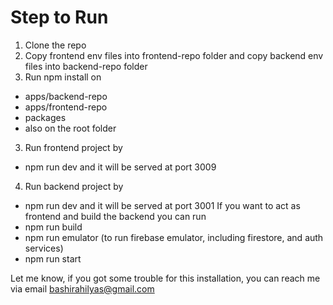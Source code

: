# Step to Run

1. Clone the repo
2. Copy frontend env files into frontend-repo folder and copy backend env files into backend-repo folder
3. Run npm install on 
- apps/backend-repo
- apps/frontend-repo
- packages
- also on the root folder
3. Run frontend project by 
- npm run dev and it will be served at port 3009
4. Run backend project by 
- npm run dev and it will be served at port 3001
If you want to act as frontend and build the backend you can run
- npm run build
- npm run emulator (to run firebase emulator, including firestore, and auth services)
- npm run start

Let me know, if you got some trouble for this installation, you can reach me via email bashirahilyas@gmail.com
